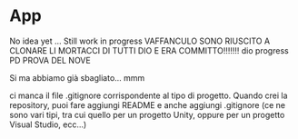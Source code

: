 # App

No idea yet ... Still work in progress
VAFFANCULO SONO RIUSCITO A CLONARE LI MORTACCI DI TUTTI DIO E ERA COMMITTO!!!!!!! dio progress
PD PROVA DEL NOVE

Si ma abbiamo già sbagliato...
mmm

ci manca il file .gitignore corrispondente al tipo di progetto. Quando crei la repository, puoi fare aggiungi README e anche aggiungi .gitignore (ce ne sono vari tipi, tra cui quello per un progetto Unity, oppure per un progetto Visual Studio, ecc...)
